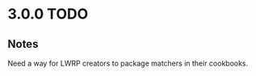 3.0.0 TODO
==========


Notes
-----
Need a way for LWRP creators to package matchers in their cookbooks.
